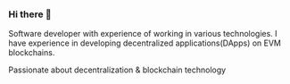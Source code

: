 ### Hi there 👋

Software developer with experience of working in various technologies. I have experience in developing decentralized applications(DApps) on EVM blockchains.

Passionate about decentralization & blockchain technology


